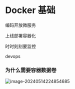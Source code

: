 # Docker 基础

编码开放微服务

上线部署容器化

时时刻刻要监控

devops

### 为什么需要容器数据卷

![image-20240514224854685](https://cdn.jsdelivr.net/gh/WeiXinao/imgBed2@main/img/202405142248878.png)
